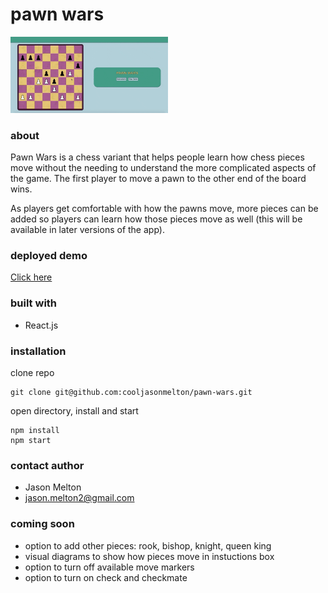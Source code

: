 # pawn wars
<img src="https://github.com/cooljasonmelton/pawn-wars/blob/master/pawn-wars-demo.gif?raw=true" width="50%" alt="demo" /> 

### about
Pawn Wars is a chess variant that helps people learn how chess pieces move without the needing to understand the more complicated aspects of the game. The first player to move a pawn to the other end of the board wins. 

As players get comfortable with how the pawns move, more pieces can be added so players can learn how those pieces move as well (this will be available in later versions of the app).

### deployed demo
<a href="https://hopeful-jepsen-712859.netlify.app/" target="_blank"> Click here</a>

### built with
- React.js

### installation
clone repo
```
git clone git@github.com:cooljasonmelton/pawn-wars.git
```
open directory, install and start 
```
npm install
npm start
```

### contact author
- Jason Melton
- jason.melton2@gmail.com

### coming soon

- option to add other pieces: rook, bishop, knight, queen king
- visual diagrams to show how pieces move in instuctions box
- option to turn off available move markers
- option to turn on check and checkmate

<!-- pseudo code

- full game turn 
- if king is in check, find only possible moves for king
- if king is in check and other piece clicked, let user know check

- encapsulate functionality of each piece
e.g.
each piece uses 3 functions: e.g.
1 selectPawn: show available to-squares 
2 if available square clicked, remove available to-squares and send info to movePawn
3 movePawn (board, to-square, from-square, enPassant?)
update board so piece is on to-square, deleted from from-square
if enpassant, pawn is removed from EP square 
if check, save for next turn 

Testing 
-->
